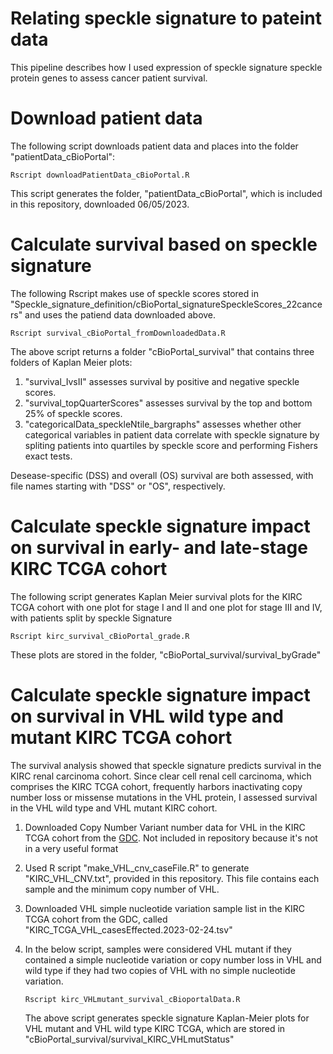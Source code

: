 # Relating speckle signature to pateint data
This pipeline describes how I used expression of speckle signature speckle protein genes to assess cancer patient survival. 

# Download patient data
The following script downloads patient data and places into the folder "patientData_cBioPortal":

```Rscript downloadPatientData_cBioPortal.R```

This script generates the folder, "patientData_cBioPortal", which is included in this repository, downloaded 06/05/2023.

# Calculate survival based on speckle signature
The following Rscript makes use of speckle scores stored in "Speckle_signature_definition/cBioPortal_signatureSpeckleScores_22cancers" and uses the patiend data downloaded above. 

```Rscript survival_cBioPortal_fromDownloadedData.R```

The above script returns a folder "cBioPortal_survival" that contains three folders of Kaplan Meier plots:
1. "survival_IvsII" assesses survival by positive and negative speckle scores.
2. "survival_topQuarterScores" assesses survival by the top and bottom 25% of speckle scores.
3. "categoricalData_speckleNtile_bargraphs" assesses whether other categorical variables in patient data correlate with speckle signature by spliting patients into quartiles by speckle score and performing Fishers exact tests. 

Desease-specific (DSS) and overall (OS) survival are both assessed, with file names starting with "DSS" or "OS", respectively. 

# Calculate speckle signature impact on survival in early- and late-stage KIRC TCGA cohort
The following script generates Kaplan Meier survival plots for the KIRC TCGA cohort with one plot for stage I and II and one plot for stage III and IV, with patients split by speckle Signature

```Rscript kirc_survival_cBioPortal_grade.R```

These plots are stored in the folder, "cBioPortal_survival/survival_byGrade"

# Calculate speckle signature impact on survival in VHL wild type and mutant KIRC TCGA cohort
The survival analysis showed that speckle signature predicts survival in the KIRC renal carcinoma cohort. Since clear cell renal cell carcinoma, which comprises the KIRC TCGA cohort, frequently harbors inactivating copy number loss or missense mutations in the VHL protein, I assessed survival in the VHL wild type and VHL mutant KIRC cohort. 
1. Downloaded Copy Number Variant number data for VHL in the KIRC TCGA cohort from the [GDC](https://portal.gdc.cancer.gov/). Not included in repository because it's not in a very useful format
2. Used R script "make_VHL_cnv_caseFile.R" to generate "KIRC_VHL_CNV.txt", provided in this repository. This file contains each sample and the minimum copy number of VHL.
3. Downloaded VHL simple nucleotide variation sample list in the KIRC TCGA cohort from the GDC, called "KIRC_TCGA_VHL_casesEffected.2023-02-24.tsv"
4. In the below script, samples were considered VHL mutant if they contained a simple nucleotide variation or copy number loss in VHL and wild type if they had two copies of VHL with no simple nucleotide variation.

   ```Rscript kirc_VHLmutant_survival_cBioportalData.R```

   The above script generates speckle signature Kaplan-Meier plots for VHL mutant and VHL wild type KIRC TCGA, which are stored in "cBioPortal_survival/survival_KIRC_VHLmutStatus"

